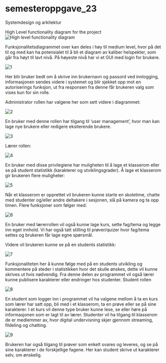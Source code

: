 # semesteroppgave_23
Systemdesign og arkitektur


High Level functionality diagram for the project
![High level functionality diagram](https://github.com/Bjorgeh/semesteroppgave_23/assets/122554284/efec58f7-cd46-4039-be30-84ebbbb8c107)











Funksjonalitetsdiagrammet over kan deles i høy til medium level, hvor på det til og med kan ha potensialet til å bli et diagram av kaliber helspekter, som går fra høyt til lavt nivå. På høyeste nivå har vi et GUI med login for brukere.   

![1](https://github.com/Bjorgeh/semesteroppgave_23/assets/122554284/101ed60b-0b4f-47ef-877a-882b142fa9b7)

Her blir bruker bedt om å skrive inn brukernavn og passord ved innlogging, informasjonen sendes videre i systemet og blir sjekket opp mot en autoriserings funksjon, ut fra responsen fra denne får brukeren valg som vises kun for sin rolle.  

Administrator rollen har valgene her som sett videre i diagrammet: 

![2](https://github.com/Bjorgeh/semesteroppgave_23/assets/122554284/b88091f9-9131-4571-a956-5c058a9958cb)
 
En bruker med denne rollen har tilgang til ‘user management’, hvor man kan lage nye brukere eller redigere eksiterende brukere. 

![3](https://github.com/Bjorgeh/semesteroppgave_23/assets/122554284/ef6baa12-bc54-4e14-bb1e-ac049e5c28dd)

Lærer rollen: 

![4](https://github.com/Bjorgeh/semesteroppgave_23/assets/122554284/218c24e8-69d5-4a46-9e1a-156299ecfe1e)

En bruker med disse privilegiene har muligheten til å lage et klasserom eller se på student statistikk (karakterer og utviklingsgrader). 
Å lage et klasserom gir brukeren flere muligheter: 

![5](https://github.com/Bjorgeh/semesteroppgave_23/assets/122554284/ec2c610a-38ec-4d10-9b4e-868cda4388c0)

Når et klasserom er opprettet vil brukeren kunne starte en skoletime, chatte med studenter og/eller andre deltakere i sesjonen, slå på kamera og ta opp timen. 
Flere funksjoner som følger med: 

![6](https://github.com/Bjorgeh/semesteroppgave_23/assets/122554284/f41b8e8e-cecc-4e59-8447-a741e313b7d6)

En bruker med lærerrollen vil også kunne lage kurs, sette fag/tema og legge inn eget innhold. Vi har også tatt stilling til prøver/quizer hvor fag/tema settes og brukeren får lage egne spørsmål. 

Videre vil brukeren kunne se på en students statistikk: 

![7](https://github.com/Bjorgeh/semesteroppgave_23/assets/122554284/a6656e1a-a5e7-42b6-b73c-fa0752ac885e)

Funksjonaliteten her å kunne følge med på en students utvikling og kommentere på steder i statistikken hvor det skulle ønskes, dette vil kunne skrives ut hvis nødvendig. Fra denne delen av programmet vil også lærer kunne publisere karakterer eller endringer hos studenter. 
Student rollen 

![8](https://github.com/Bjorgeh/semesteroppgave_23/assets/122554284/0bcda561-746c-40d9-b5fc-8038a40ea2b2)

En student som logger inn i programmet vil ha valgene mellom å ta en kurs som lærer har satt opp, bli med i et klasserom, ta en prøve eller se på sine karakterer. 
I et kurs vil denne type bruker kunne lese, se eller høre på informasjonen som er lagt til av lærer. Studenter vil ha tilgang til klasserom de er medlemmer av, hvor digital undervisning skjer gjennom streaming, fildeling og chatting.  

![9](https://github.com/Bjorgeh/semesteroppgave_23/assets/122554284/7d1b6342-b37f-47a0-830c-3c8b863a9040)

Brukeren har også tilgang til prøver som enkelt svares og leveres, og se på sine karakterer i de forskjellige fagene. Her kan student skrive ut karakterer selv, om ønskelig. 
